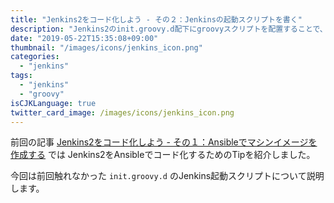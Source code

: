 ```yaml
---
title: "Jenkins2をコード化しよう - その２：Jenkinsの起動スクリプトを書く"
description: "Jenkins2のinit.groovy.d配下にgroovyスクリプトを配置することで、Jenkins起動時にJenkinsの設定を書き換えることができます。"
date: "2019-05-22T15:35:08+09:00"
thumbnail: "/images/icons/jenkins_icon.png"
categories:
  - "jenkins"
tags:
  - "jenkins"
  - "groovy"
isCJKLanguage: true
twitter_card_image: /images/icons/jenkins_icon.png
---
```


前回の記事 [Jenkins2をコード化しよう - その１：Ansibleでマシンイメージを作成する](/post/jenkins/jenkins-as-code-with-ansible/) では Jenkins2をAnsibleでコード化するためのTipを紹介しました。

今回は前回触れなかった `init.groovy.d` のJenkins起動スクリプトについて説明します。


